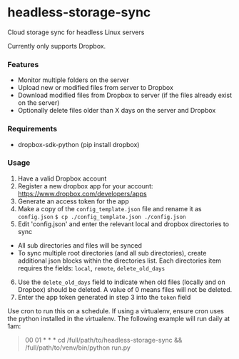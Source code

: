 # headless-storage-sync
Cloud storage sync for headless Linux servers

Currently only supports Dropbox.

### Features
* Monitor multiple folders on the server
* Upload new or modified files from server to Dropbox
* Download modified files from Dropbox to server (if the files already exist on the server)
* Optionally delete files older than X days on the server and Dropbox

### Requirements
* dropbox-sdk-python (pip install dropbox)

### Usage
1. Have a valid Dropbox account
2. Register a new dropbox app for your account: https://www.dropbox.com/developers/apps
3. Generate an access token for the app
4. Make a copy of the `config_template.json` file and rename it as `config.json`
`$ cp ./config_template.json ./config.json`
5. Edit 'config.json' and enter the relevant local and dropbox directories to sync
  * All sub directories and files will be synced
  * To sync multiple root directories (and all sub directories), create additional json blocks within the directories list. Each directories item requires the fields: `local`, `remote`, `delete_old_days`
6. Use the `delete_old_days` field to indicate when old files (locally and on Dropbox) should be deleted. A value of 0 means files will not be deleted.
7. Enter the app token generated in step 3 into the `token` field

Use cron to run this on a schedule. If using a virtualenv, ensure cron uses the python installed in the virtualenv. The following example will run daily at 1am:
> 00 01 * * * cd /full/path/to/headless-storage-sync && /full/path/to/venv/bin/python run.py
